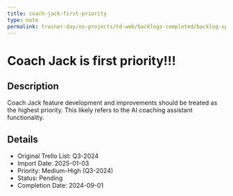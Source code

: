 ```yaml
---
title: coach-jack-first-priority
type: note
permalink: trainer-day/os-projects/td-web/backlogs-completed/backlog-specs/coach-jack-first-priority
---
```


# Coach Jack is first priority!!!

## Description
Coach Jack feature development and improvements should be treated as the highest priority. This likely refers to the AI coaching assistant functionality.

## Details
- Original Trello List: Q3-2024
- Import Date: 2025-01-03
- Priority: Medium-High (Q3-2024)
- Status: Pending
- Completion Date: 2024-09-01